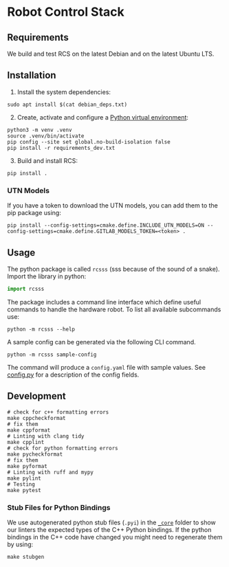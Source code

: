 # Robot Control Stack
## Requirements
We build and test RCS on the latest Debian and on the latest Ubuntu LTS.

## Installation
1. Install the system dependencies:
```shell
sudo apt install $(cat debian_deps.txt)
```
2. Create, activate and configure a [Python virtual environment](https://docs.python.org/3/library/venv.html):
```shell
python3 -m venv .venv
source .venv/bin/activate
pip config --site set global.no-build-isolation false
pip install -r requirements_dev.txt
```
3. Build and install RCS:
```shell
pip install .
```

### UTN Models
If you have a token to download the UTN models, you can add them to the pip package using:
```shell
pip install --config-settings=cmake.define.INCLUDE_UTN_MODELS=ON --config-settings=cmake.define.GITLAB_MODELS_TOKEN=<token> .
```

## Usage
The python package is called `rcsss` (sss because of the sound of a snake).
Import the library in python:
```python
import rcsss
```
The package includes a command line interface which define useful commands to handle the hardware robot.
To list all available subcommands use:
```shell
python -m rcsss --help
```
A sample config can be generated via the following CLI command.
```shell
python -m rcsss sample-config
```
The command will produce a `config.yaml` file with sample values.
See [config.py](python/rcsss/config.py) for a description of the config fields.

## Development
```shell
# check for c++ formatting errors
make cppcheckformat
# fix them
make cppformat
# Linting with clang tidy
make cpplint
# check for python formatting errors
make pycheckformat
# fix them
make pyformat
# Linting with ruff and mypy
make pylint
# Testing
make pytest
```

### Stub Files for Python Bindings
We use autogenerated python stub files (`.pyi`) in the [`_core`](python/rcsss/_core/) folder to show our linters the expected types of the C++ Python bindings.
If the python bindings in the C++ code have changed you might need to regenerate them by using:
```shell
make stubgen
```
